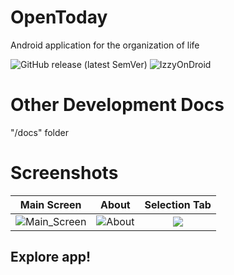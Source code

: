 # OpenToday
Android application for the organization of life

![GitHub release (latest SemVer)](https://img.shields.io/github/v/release/fazziclay/opentoday?style=plastic)
![IzzyOnDroid](https://img.shields.io/endpoint?style=plastic&url=https://apt.izzysoft.de/fdroid/api/v1/shield/ru.fazziclay.opentoday)

# Other Development Docs
"/docs" folder

# Screenshots
Main Screen |    About    | Selection Tab
:-------------------------:|:-------------------------:|:-------------------------:
![Main_Screen](https://user-images.githubusercontent.com/68351787/185098605-6bead6c2-21ce-44ea-97c7-9e67deef40ed.jpg) |  ![About](https://user-images.githubusercontent.com/68351787/185098572-6c71516b-c91f-4080-aacf-e2f8bbce6630.jpg) |  ![](https://user-images.githubusercontent.com/68351787/185098557-19d2ebc9-bb21-4f88-93e6-287dd08f175c.jpg)  |  ![](https://user-images.githubusercontent.com/68351787/185098567-ceec0258-bd42-4359-bab3-d6ed6d4b9723.jpg)
## Explore app!
